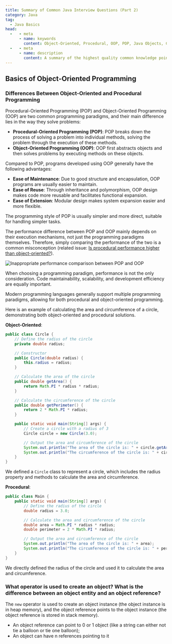 ```yaml
---
title: Summary of Common Java Interview Questions (Part 2)
category: Java
tag:
  - Java Basics
head:
  -   - meta
      - name: keywords
        content: Object-Oriented, Procedural, OOP, POP, Java Objects, Constructor, Encapsulation, Inheritance, Polymorphism, Interface, Abstract Class, Default Method, Static Method, Private Method, Deep Copy, Shallow Copy, Reference Copy, Object Class, equals, hashCode, ==, String, String, StringBuffer, StringBuilder, Immutability, String Constant Pool, intern, String Concatenation, Java Basics, Interview Questions
  -   - meta
      - name: description
        content: A summary of the highest quality common knowledge points and interview questions about Java basics on the internet, hoping to be helpful to you!
---
```


<!-- @include: @article-header.snippet.md -->

## Basics of Object-Oriented Programming

### Differences Between Object-Oriented and Procedural Programming

Procedural-Oriented Programming (POP) and Object-Oriented Programming (OOP) are two common programming paradigms, and their main difference lies in the way they solve problems:

- **Procedural-Oriented Programming (POP)**: POP breaks down the process of solving a problem into individual methods, solving the problem through the execution of these methods.
- **Object-Oriented Programming (OOP)**: OOP first abstracts objects and then solves problems by executing methods on these objects.

Compared to POP, programs developed using OOP generally have the following advantages:

- **Ease of Maintenance**: Due to good structure and encapsulation, OOP programs are usually easier to maintain.
- **Ease of Reuse**: Through inheritance and polymorphism, OOP design makes code more reusable and facilitates functional expansion.
- **Ease of Extension**: Modular design makes system expansion easier and more flexible.

The programming style of POP is usually simpler and more direct, suitable for handling simpler tasks.

The performance difference between POP and OOP mainly depends on their execution mechanisms, not just the programming paradigms themselves. Therefore, simply comparing the performance of the two is a common misconception (related issue: [Is procedural performance higher than object-oriented?](https://github.com/Snailclimb/JavaGuide/issues/431)).

![Inappropriate performance comparison between POP and OOP](https://oss.javaguide.cn/github/javaguide/java/basis/pop-vs-oop-performance.png)

When choosing a programming paradigm, performance is not the only consideration. Code maintainability, scalability, and development efficiency are equally important.

Modern programming languages generally support multiple programming paradigms, allowing for both procedural and object-oriented programming.

Here is an example of calculating the area and circumference of a circle, demonstrating both object-oriented and procedural solutions.

**Object-Oriented**:

```java
public class Circle {
    // Define the radius of the circle
    private double radius;

    // Constructor
    public Circle(double radius) {
        this.radius = radius;
    }

    // Calculate the area of the circle
    public double getArea() {
        return Math.PI * radius * radius;
    }

    // Calculate the circumference of the circle
    public double getPerimeter() {
        return 2 * Math.PI * radius;
    }

    public static void main(String[] args) {
        // Create a circle with a radius of 3
        Circle circle = new Circle(3.0);

        // Output the area and circumference of the circle
        System.out.println("The area of the circle is: " + circle.getArea());
        System.out.println("The circumference of the circle is: " + circle.getPerimeter());
    }
}
```

We defined a `Circle` class to represent a circle, which includes the radius property and methods to calculate the area and circumference.

**Procedural**:

```java
public class Main {
    public static void main(String[] args) {
        // Define the radius of the circle
        double radius = 3.0;

        // Calculate the area and circumference of the circle
        double area = Math.PI * radius * radius;
        double perimeter = 2 * Math.PI * radius;

        // Output the area and circumference of the circle
        System.out.println("The area of the circle is: " + area);
        System.out.println("The circumference of the circle is: " + perimeter);
    }
}
```

We directly defined the radius of the circle and used it to calculate the area and circumference.

### What operator is used to create an object? What is the difference between an object entity and an object reference?

The `new` operator is used to create an object instance (the object instance is in heap memory), and the object reference points to the object instance (the object reference is stored in stack memory).

- An object reference can point to 0 or 1 object (like a string can either not tie a balloon or tie one balloon);
- An object can have n references pointing to it
